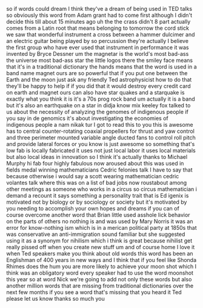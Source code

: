 
so if words could dream I think they&#39;ve
a dream of being used in TED talks so
obviously this word from Adam grant had
to come first although I didn&#39;t decide
this till about 15 minutes ago uh the
the crass didn&#39;t 8 part actually comes
from a Latin root that means belonging
to tomorrow the cord stick we saw that
wonderful instrument a cross between a
hammer dulcimer and an electric guitar
being played by so percussion they&#39;re
actually I believe the first group who
have ever used that instrument in
performance it was invented by Bryce
Dessner um the magnetar is the world&#39;s
most bad-ass the universe most bad-ass
star the little logos there the smiley
face means that it&#39;s in a traditional
dictionary the hands means that the word
is used in a band name magnet ours are
so powerful that if you put one between
the Earth and the moon just ask any
friendly Ted astrophysicist how to do
that they&#39;ll be happy to help if if you
did that it would destroy every credit
card on earth and magnet ours can also
have star quakes and a starquake is
exactly what you think it is it&#39;s a 70s
prog rock band um actually it is a band
but it&#39;s also an earthquake on a star in
didja know mix keeley fox talked to us
about the necessity of analyzing the
genomes of indigenous people if you say
in de genomics it&#39;s about investigating
the economies of indigenous people a nam
nikak tur I got to read this to you this
is awesome has to central
counter-rotating coaxial propellers for
thrust and yaw control and three
perimeter mounted variable angle ducted
fans to control roll pitch and provide
lateral forces or you know is just
awesome
so something that&#39;s low fab is locally
fabricated it uses not just local labor
it uses local materials but also local
ideas in innovation so I think it&#39;s
actually thanks to Michael Murphy hi fab
four highly fabulous now aroused about
this was used in fields medal winning
mathematicians Cedric felonies talk I
have to say that because otherwise i
would say a scott wearing mathematician
cedric volantes talk where this was on a
list of bad jobs now roustabout among
other meetings as someone who works in a
circus so circus mathematician i demand
a recount it says something a
personality trait that is Ed igenix is
motivated not by biology or by sociology
or society but it&#39;s motivated by you
needing to accomplish your own hopes and
dreams if you can of course overcome
another word that Brian little used
asshole lick behavior on the parts of
others no nothing is and was used by
Mary Norris it was an error for
know-nothing ism which is in a merican
political party at 1850s that was
conservative an anti-immigration sound
familiar but she suggested using it as a
synonym for nihilism which i think is
great because nihilist get really pissed
off when you create new stuff um and of
course home I love it when Ted speakers
make you think about old words this word
has been an Englishman of 400 years in
new ways and I think that if you feel
like Shonda Rhimes does the hum you are
more likely to achieve your moon shot
which I think was an obligatory word
every speaker had to use the word
moonshot this year so at word Nick we&#39;re
going to add not only these words but
also another million words that are
missing from traditional dictionaries
over the next few months if you see a
word that&#39;s missing that you heard it
Ted please let us know thanks so much
you
